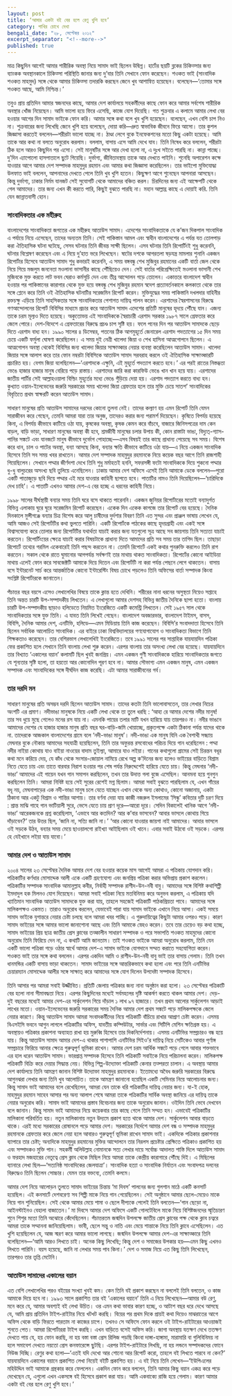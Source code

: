 ```yaml
---
layout: post
title: ‘আমার একটা বই বের হলে রেণু খুশি হবে’
category: পাখির চোখে দেখা
bengali_date: "২৮, সেপ্টেম্বর ২০১২"
excerpt_separator: "<!--more-->"
published: true
---
```

মাত্র কিছুদিন আগেই আমার শারীরিক অবস্থা নিয়ে সামাদ ভাই ছিলেন উদ্বিগ্ন। হার্টের ছয়টি ব্লকের চিকিত্সার জন্য ব্যাংকক অবস্থানকালে চিকিত্সা পরিস্থিতি জানার জন্য দু’বার তিনি সেখানে ফোন করেছেন। শওকত ভাই (সাংবাদিক শওকত মাহমুদ) সঙ্গে থেকে আমার চিকিত্সা তদারকি করছেন জেনে খুব আশান্বিত হয়েছেন। <!--more-->বলেছেন—‘তোমার সঙ্গে শওকত আছে, আমি নিশ্চিন্ত।’

তবুও প্রায় প্রতিদিন আমার স্বজনদের কাছে, আমার দেশ কার্যালয়ে সহকর্মীদের কাছে ফোন করে আমার সর্বশেষ শারীরিক অবস্থার খোঁজ নিয়েছেন। আমি ভালো হয়ে ফিরে এসেছি, কাজে যোগ দিয়েছি। গত শুক্রবার এ কলামে আমার লেখা বের হওয়ার আগের দিন সামাদ ভাইকে ফোন করি। আমার সঙ্গে কথা বলে খুব খুশি হয়েছেন। বলেছেন, এখন বেশি চাপ নিও না। শুক্রবারের জন্য লিখেছি জেনে খুশি হয়ে বলেছেন, দোয়া করি—দ্রুত স্বাভাবিক জীবনে ফিরে আসো। তার কুশল জিজ্ঞাসা করতেই বললেন—শরীরটা ভালো যাচ্ছে না। ঠাণ্ডা লেগে বুকে ইনফেকশনের মতো কিছু একটা হয়েছে। আমি তাকে আর কথা না বলতে অনুরোধ করলাম। বললাম, বাসায় এসে আমি দেখে যাব। তিনি নিষেধ করে বললেন, শরীরটা ঠিক হলে আরও কিছুদিন পর এসো।
সেই মানুষটির সঙ্গে আর দেখা হলো না, এ দুঃখ সইতে পারছি না। কান্না পাচ্ছে। দু’দিন এ্যাপোলো হাসপাতালে ছুটে গিয়েছি। দুর্ভাগ্য, জীবিতাবস্থায় তাকে আর দেখতে পাইনি। শুনেছি অপারেশন কক্ষে যাওয়ার আগে আমার দেশ সম্পাদক মাহমুদুর রহমান এবং আমার কথা জিজ্ঞাসা করেছিলেন। তার ভাইপো মুক্তিযোদ্ধা উলফাত ভাই বললেন, আপনাদের দেখতে পেলে তিনি খুব খুশি হতেন। কিছুক্ষণ আগে শুনেছেন আপনারা আসছেন। কিন্তু দুর্ভাগ্য, ঢাকার নির্মম যানজট সেই সুযোগটি থেকে আমাদের বঞ্চিত করল। চিরদিনের জন্য এই আক্ষেপটি থেকে গেল আমাদের। তার জন্য এখন কী করতে পারি, কিছুই বুঝতে পারছি না। মহান আল্লাহ্র কাছে এ দোয়াই করি. তিনি যেন জান্নাতবাসী হোন।

### সাংবাদিকতার এক মহীরুহ
বাংলাদেশের সাংবাদিকতা জগতের এক মহীরুহ আতাউস সামাদ। এদেশের সাংবাদিকতাকে যে ক’জন দিকপাল সাংবাদিক এ পর্যায়ে নিয়ে এসেছেন, তাদের অন্যতম তিনি। সেই পাকিস্তান আমল এবং স্বাধীন বাংলাদেশের এ পর্যন্ত যত তোলপাড় করা ঐতিহাসিক ঘটনা ঘটেছে, সেসব ঘটনার তিনি জীবন্ত সাক্ষী ছিলেন। এসব ঘটনার তিনি রিপোর্টিংই শুধু করেননি, ঘটনার বিশ্লেষণ করেছেন এবং এ নিয়ে দু’হাত ভরে লিখেছেন। ষাটের দশকে আগরতলা ষড়যন্ত্র মামলার শুনানি একজন রিপোর্টার হিসেবে আতাউস সামাদ শুধু কভারই করেননি, এ সময় বঙ্গবন্ধু শেখ মুজিবুর রহমানের একটি বার্তা জেল থেকে নিয়ে গিয়ে মজলুম জননেতা মওলানা ভাসানীর কাছে পৌঁছিয়েও দেন। সেই বার্তার পরিপ্রেক্ষিতেই মওলানা ভাসানী শেখ মুজিবকে মুক্ত করতে লাট ভবন ঘেরাও কর্মসূচি দেন এবং তীব্র আন্দোলন গড়ে তোলেন। একাত্তরে বাংলাদেশ স্বাধীন হওয়ার পর পাকিস্তানের কারাগার থেকে মুক্ত হয়ে বঙ্গবন্ধু শেখ মুজিবুর রহমান স্বদেশ প্রত্যাবর্তনকালে কলকাতা থেকে তার সঙ্গে প্লেনে করে তিনি ওই ঐতিহাসিক ঘটনাটির সরেজমিন রিপোর্ট করেন। মুক্তিযুদ্ধের সময় পাকিস্তানি দখলদার বাহিনীর রক্তচক্ষু এড়িয়ে তিনি সাহসিকতার সঙ্গে সাংবাদিকতার পেশাগত দায়িত্ব পালন করেন। এরশাদের স্বৈরশাসনের বিরুদ্ধে গণআন্দোলনের রিপোর্ট বিবিসির মাধ্যমে প্রচার করে আতাউস সামাদ এদেশের প্রতিটি মানুষের হৃদয়ে পৌঁছে যান। এজন্য তাকে চরম মূল্যও দিতে হয়েছে। অকুতোভয় এই সাংবাদিককে স্বৈরাচারী এরশাদ সরকার ১৯৮৭ সালে গ্রেফতার করে জেলে পোরে। দেশ-বিদেশে এ গ্রেফতারের বিরুদ্ধে প্রচণ্ড চাপ সৃষ্টি হয়। ফলে পনের দিন পর আতাউস সামাদকে ছেড়ে দিতে এরশাদ বাধ্য হন।
১৯৯০ সালের ৪ ডিসেম্বর, পতনের ঠিক আগমুহূর্তে জেনারেল এরশাদ পদত্যাগের ১৫ দিন সময় চেয়ে একটি ফর্মুলা ঘোষণা করেছিলেন। এ সময় দুই নেত্রী খালেদা জিয়া ও শেখ হাসিনা আত্মগোপনে ছিলেন। এ আত্মগোপন অবস্থা থেকেই বিবিসির জন্য খালেদা জিয়ার সাক্ষাত্কার নেয়ার ব্যবস্থা করেছিলেন আতাউস সামাদ। খালেদা জিয়ার সঙ্গে আলাপ করে তার ফোন নম্বরটা বিবিসিকে আতাউস সামাদ সরবরাহ করলে ওই ঐতিহাসিক সাক্ষাত্কারটি প্রচারিত হয়। বেগম জিয়া বলেছিলেন—‘এরশাদকে এক্ষুনি, এই মুহূর্তে পদত্যাগ করতে হবে।’ এর পরই রাতের নিস্তব্ধতা ভেঙে হাজার হাজার মানুষ বেরিয়ে পড়ে রাস্তায়। এরশাদের জারি করা কারফিউ ভেঙে খান খান হয়ে যায়। এরশাদের জাতীয় পার্টির সেই আল্লাহওয়ালা বিল্ডিং মুহূর্তের মধ্যে ভেঙে গুঁড়িয়ে দেয়া হয়। এরশাদ পদত্যাগ করতে বাধ্য হন। কুখ্যাত ওয়ান-ইলেভেনের জরুরি সরকারের সময় খালেদা জিয়া গ্রেফতার হলে তার মুক্তি চেয়ে সাতশ’ সাংবাদিকের বিবৃতিতে প্রথম স্বাক্ষরটি করেন আতাউস সামাদ।

সাধারণ মানুষের প্রতি আতাউস সামাদের দরদের কোনো তুলনা নেই। তাদের কল্যাণ হয় এমন রিপোর্ট তিনি যেমন সারাজীবন করে গেছেন, তেমনি আমরা যারা তার অনুজ, তাদেরও করার জন্য পরামর্শ দিয়েছেন। কৃষিতে বিপর্যয় হয়েছে কিনা, এ বিপর্যয় কীভাবে কাটিয়ে ওঠা যায়, কৃষকের অবস্থা, কৃষক কেমন করে বাঁচবে, বাজারে জিনিসপত্রের দাম কেন বাড়ল, বাড়ি ভাড়া, সাধারণ মানুষের অবস্থা কী হবে, শ্রমজীবী মানুষের চলার উপায় কী, কোন রাস্তাটা ভাঙা, বিদ্যুত্-গ্যাস-পানির সঙ্কটে এবং যানজটে মানুষ কীভাবে দুর্ভোগ পোহাচ্ছে—এসব বিষয়ই তার কাছে প্রাধান্য পেয়েছে সব সময়। বিশেষ করে ধান, চাল ও পাটের অবস্থা, বন্যা আসছে কিনা, বন্যার ক্ষতি কীভাবে কাটিয়ে ওঠা যায়—এ নিয়ে একজন সাংবাদিক হিসেবে তিনি সব সময় খবর রাখতেন। আমার দেশ সম্পাদক মাহমুদুর রহমানকে নিয়ে কয়েক বছর আগে তিনি রাজশাহী গিয়েছিলেন। সেখানে পদ্মার জীর্ণদশা দেখে তিনি শুধু মর্মাহতই হননি, সফরসঙ্গী ফটো সাংবাদিককে দিয়ে শুকনো পদ্মার ধু-ধু বালুচরের অসংখ্য ছবি তুলিয়ে এনেছিলেন। ঢাকায় আমার দেশ অফিসে এসেই তিনি আমাকে ডেকে বললেন—পুরো একটি পাতাজুড়ে ছবি দিয়ে পদ্মার এই মরে যাওয়ার কাহিনী ছাপতে হবে। পাতাটির নামও তিনি দিয়েছিলেন—‘চারিদিকে দেখ চাহি’। এ পাতাটি এখনও আমার দেশ-এ বের হচ্ছে এ ধরনের কাহিনী নিয়ে।

১৯৯৮ সালের দীর্ঘস্থায়ী বন্যার সময় তিনি ঘরে বসে থাকতে পারেননি। একজন জুনিয়র রিপোর্টারের মতোই বন্যাদুর্গত বিভিন্ন এলাকায় ঘুরে ঘুরে সরেজমিন রিপোর্ট করেছেন। একেক দিন একেক কাগজে তার রিপোর্ট বের হয়েছে। দৈনিক দিনকালে মুন্সীগঞ্জে বন্যার চিত্র বিশেষ করে আলু চাষীদের দুর্দশার বিবরণ তিনি এত সুন্দর এবং প্রাঞ্জল ভাষায় লেখেন যে, আমি আজও সেই রিপোর্টটির কথা ভুলতে পারিনি।
একটি রিপোর্টকে পাঠকের কাছে হৃদয়গ্রাহী এবং একই সঙ্গে বিশ্বাসযোগ্য করে তোলার জন্য রিপোর্টটির যথার্থতা যাচাই করার জন্য যতগুলো সূত্র আছে সব জায়গায় তিনি সত্যতা যাচাই করতেন। রিপোর্টিংয়ের ক্ষেত্রে যাচাই করার বিষয়টাকে প্রাধান্য দিতে আমাদের প্রতি সব সময় তার তাগিদ ছিল। তাছাড়া রিপোর্টে তথ্যের গরমিল একেবারেই তিনি পছন্দ করতেন না। তেমনি রিপোর্টে একই কথার পুনরুক্তি করলেও তিনি রাগ করতেন। সকাল থেকে রাতে ঘুমানোর আগপর্যন্ত সর্বক্ষণই তার মাথায় থাকত সাংবাদিকতা। রিপোর্টের কোনো আইডিয়া মাথায় এলেই ফোন করে সাবজেক্টটি আমাকে দিয়ে দিতেন এবং রিপোর্টটি না করা পর্যন্ত পেছনে লেগে থাকতেন। বাসায় বসে ইন্টারনেট সার্চ করে আন্তর্জাতিক কোনো ইন্টারেস্টিং বিষয় চোখে পড়লেও তিনি অফিসের বার্তা সম্পাদক কিংবা সংশ্লিষ্ট রিপোর্টারকে জানাতেন।

পঁচাত্তর বছর বয়সে এসেও লেখালেখির বিষয়ে তাকে ক্লান্ত হতে দেখিনি। শরীরের নানা ধরনের অসুস্থতা নিয়েও সপ্তাহে তিনি অন্তত চারটি উপ-সম্পাদকীয় লিখতেন। এ লেখাগুলো আমার দেশসহ বিভিন্ন জাতীয় দৈনিকে ছাপা হতো। বাংলায় চারটি উপ-সম্পাদকীয় ছাড়াও হলিডেতে নিয়মিত ইংরেজিতে একটি কমেন্ট্রি লিখতেন। সেই ১৯৫৭ সাল থেকে সাংবাদিকতার সঙ্গে যুক্ত তিনি। এ যাবত তিনি লিখেই গেছেন। বাংলাদেশ অবজারভার, বাংলাদেশ টাইমস, বাসস, বিবিসি, দৈনিক আমার দেশ, এনটিভি, হলিডে—এমন মিডিয়ায় তিনি কাজ করেছেন। বিবিসি’র সংবাদদাতা হিসেবে তিনি ছিলেন সর্বাধিক আলোচিত সাংবাদিক। এর বাইরে ঢাকা বিশ্ববিদ্যালয়ের গণযোগাযোগ ও সাংবাদিকতা বিভাগে তিনি শিক্ষকতাও করেছেন। তার বেশিরভাগ লেখালেখিই ইংরেজিতে। তবে ১৯৯১ সালের পর সাপ্তাহিক যায়যায়দিন পত্রিকা ফের প্রকাশিত হলে সেখানে তিনি বাংলায় লেখা শুরু করেন। এরপর বাংলায় তার অসংখ্য লেখা বের হয়েছে। যায়যায়দিনে তার বিখ্যাত ‘একালের বয়ান’ কলামটি ছিল খুবই জনপ্রিয়। এমন একজন গুণী সাংবাদিককে হারিয়ে সাংবাদিকতার জগতে যে শূন্যতার সৃষ্টি হলো, তা হয়তো আর কোনোদিন পূরণ হবে না। আমার সৌভাগ্য এমন একজন মানুষ, এমন একজন সম্পাদক এবং সাংবাদিকের সঙ্গে দীর্ঘদিন কাজ করেছি। এটা আমার সারাজীবনের গর্ব।

### তার দরদি মন
সাধারণ মানুষের প্রতি অসম্ভব দরদি ছিলেন আতাউস সামাদ। তাদের কতটা তিনি ভালোবাসতেন, তার লেখার নিচের অংশটি এর প্রমাণ। নদীভাঙা মানুষকে নিয়ে একটি লেখা থেকে তা তুলে ধরছি :
‘আহা রে আমার দেশের নদীর মানুষ! তার সব ধুয়ে মুছে গেলেও মনের রস যায় না। এমনকি পায়ের তলার মাটি যখন হারিয়ে যায় তারপরও না।
নদীর ভাঙনে আমাদের দেশের যে হাজার হাজার মানুষ প্রতি বছর ঘর-বাড়ি-জমি খোয়াচ্ছে, প্রকৃতপক্ষে একটা ঠিকানা পর্যন্ত যাদের থাকে না. তাদেরকে আজকাল বাংলাদেশের গ্রামে বলে ‘নদী-ভাঙা মানুষ’।
নদী-ভাঙা এক মানুষ যিনি এক বৈশাখী সন্ধ্যায় মেঘনার বুকে নৌকায় আমাদের সহযাত্রী হয়েছিলেন, তিনি তার অফুরন্ত রসবোধের পরিচয় দিয়ে গান ধরেছিলেন :
পদ্মা নদীর নাইয়া
কোথায় যাও বাইয়া
নাওয়ের বাদাম তুইল্যা,
আমারে যাও লইয়া।
গানের কথাগুলো গ্রামের সেই চিরন্তন বধূর কথা মনে করিয়ে দেয়, যে কাঁধ থেকে সংসার-জোয়াল নামিয়ে রেখে অল্প ক’দিনের জন্য হলেও ভাইয়ের বাড়িতে বিশ্রাম নিতে যেতে চায় এবং তাতে বারবার নিরাশ হওয়ার পর শেষ পর্যন্ত নিরুদ্দেশেই হারিয়ে যেতে চায়।
কিন্তু মেঘনার ‘নদী-ভাঙা’ আমাদের এই গায়েন যখন গান সমাপন করছিলেন, তখন তার উদাত্ত গলা বুজে এসেছিল। আনমনা হয়ে গুনগুন করছিলেন তিনি। আমরা নিবিষ্ট হয়ে সেই সুরের রেশেই মগ্ন ছিলাম। আমরা সবাই বুঝতে পারছিলাম যে, এখন গাঁয়ের বধূ নয়, মেঘনাপাড়ের এক নদী-ভাঙা মানুষ চলে যেতে যাচ্ছেন এখান থেকে অন্য কোথাও, কোনো অজানায়, একটা ঠিকানা আর একটু বিশ্রাম ও শান্তির আশায়। তার বর্ণনা দেয়া যায় কাজী নজরুল ইসলামের ‘সিন্ধু’ কবিতার দুটি চরণ দিয়ে :
শ্রান্ত মাঝি গাহে গান ভাটিয়ালী সুরে,
ভেসে যেতে চায় প্রাণ দূরে—আরো দূরে।
সেদিন বিকালেই খানিক আগে ‘নদী-ভাঙা’ আরেকজনকে প্রশ্ন করেছিলাম, ‘এভাবে আর কতদিন? আর ক’বার ভাসবেন? আবার ভাসলে কোথায় গিয়ে দাঁড়াবেন?’
তার উত্তর ছিল, ‘জানি না, সত্যি জানি না।’
‘আর কোনো যাওয়ার জায়গা নাই আমাদের। আবার ভাসলে ওই সড়কে উঠব, বন্যার সময় মেয়ে ছাওয়ালগো রাইখ্যা আইছিলাম ওই খানে। এবার সবাই উঠবো ওই সড়কে। এরপর হে যেইখানে লইয়া যায় যাবো।’

### আমার দেশ ও আতাউস সামাদ
২০০৪ সালের ২৩ সেপ্টেম্বর দৈনিক আমার দেশ বের হওয়ার কয়েক মাস আগেই আমরা এ পত্রিকায় যোগদান করি। পত্রিকাটির কর্ণধার মোসাদ্দেক আলী একে একটি গ্রহণযোগ্য এবং জনপ্রিয় পত্রিকা করার অভিপ্রায় প্রকাশ করলেন। পত্রিকাটির সম্পাদক সাংবাদিক আমানুল্লাহ কবীর, নির্বাহী সম্পাদক রাশীদ-উন-নবী বাবু। আমাদের সঙ্গে বিশিষ্ট কথাশিল্পী ইমদাদুল হক মিলনও যোগ দিয়েছেন। আমরা সবাই পত্রিকা নিয়ে মতবিনিময় করে অনুভব করলাম, এ পত্রিকায় যদি খ্যাতিমান সাংবাদিক আতাউস সামাদকে যুক্ত করা যায়, তাহলে সহজেই পত্রিকাটি পাঠকপ্রিয়তা পাবে। আমাদের সঙ্গে মালিকপক্ষও একমত। তারাও অনুরোধ করলেন, যেভাবেই পারা যায় সামাদ ভাইকে এখানে নিয়ে আসা। একই সময়ে সামাদ ভাইকে যুগান্তরে নেয়ার চেষ্টা চলছে বলে আমরা খবর পাচ্ছি। এ গুরুদায়িত্বের কিছুটা আমার ওপরও পড়ে। কারণ সামাদ ভাইয়ের সঙ্গে আমার ভালো জানাশোনা আছে এবং তিনি আমাকে স্নেহও করেন। তবে তার চেয়েও বড় কথা হচ্ছে, সামাদ ভাইয়ের প্রিয় ছাত্র জাতীয় প্রেস ক্লাবের তত্কালীন সাধারণ সম্পাদক ও পরে সভাপতি শওকত মাহমুদের কোনো অনুরোধ তিনি ফিরিয়ে দেন না, এ কথাটি আমি জানতাম। তাই শওকত ভাইকে আমরা অনুরোধ করলাম, তিনি যেন একটি ভালো পত্রিকা গড়ে ওঠার স্বার্থে আমার দেশ-এ সামাদ ভাইকে যোগদানে সম্মত করাতে সহযোগিতা করেন। শওকত ভাই তার সঙ্গে কথা বললেন। এরপর একদিন আমি ও রাশীদ-উন-নবী বাবু ভাই তার বাসায় গেলাম। তিনি তখন ধানমন্ডির একটি বাসায় ভাড়া থাকতেন। সামাদ ভাইয়ের সঙ্গে আন্তরিকভাবে কথা হলো এবং পরে তিনি এনটিভির চেয়ারম্যান মোসাদ্দেক আলীর সঙ্গে সাক্ষাত্ করে আমাদের সঙ্গে যোগ দিলেন উপদেষ্টা সম্পাদক হিসেবে।

তিনি আসার পর আমরা সবাই উজ্জীবিত। প্রতিটি জেলায় পত্রিকার জন্য নানা অনুষ্ঠান করা হলো। ২৩ সেপ্টেম্বর পত্রিকাটি বের হলো নানা সীমাবদ্ধতা নিয়ে। এরপর কিছুদিনের মধ্যেই সর্বমহলের দৃষ্টি আকর্ষণ করতে থাকল আমার দেশ। দেড়-দুই বছরের মধ্যেই আমার দেশ-এর সার্কুলেশন গিয়ে দাঁড়াল ১ লাখ ৯৭ হাজারে। তখন প্রথম আলোর সার্কুলেশন আড়াই লাখের মতো। ওয়ান-ইলেভেনের জরুরি সরকারের সময় দৈনিক আমার দেশ প্রথম সঙ্কটে পড়ে মালিকপক্ষকে জেলে নেয়ার কারণে। কিন্তু আতাউস সামাদ আমরা সংবাদকর্মীদের নিয়ে পত্রিকাটি বাঁচিয়ে রাখার আপ্রাণ চেষ্টা করেন। এসময় বিএসইসি ভবনে আগুন লাগলে পত্রিকাটির অফিস, যাবতীয় কম্পিউটার, সার্ভার এবং সিটিপি মেশিন ক্ষতিগ্রস্ত হয়। এ অবস্থায়ও পত্রিকার প্রকাশনা অব্যাহত রাখা হয় মুরুব্বি হিসেবে তার দিকনির্দেশনায়। এসময় এনটিভির সম্প্রচারও বন্ধ হয়ে যায়। কিন্তু আতাউস সামাদ আমার দেশ-এ থাকার পাশাপাশি এনটিভির সিইও’র দায়িত্ব নিয়ে সেটিকেও আবার পূর্ণাঙ্গ সম্প্রচারে ফিরিয়ে আনার ক্ষেত্রে গুরুত্বপূর্ণ ভূমিকা রাখেন। আমার দেশ চরম আর্থিক সঙ্কটে পড়ে গেলে আবার শক্তভাবে এর হাল ধরেন আতাউস সামাদ। ভারপ্রাপ্ত সম্পাদক হিসেবে তিনি পত্রিকাটি সবাইকে নিয়ে পরিচালনা করেন। মালিকপক্ষ পত্রিকাটি বিক্রি করে দেয়ার সিদ্ধান্ত নেয়। বিভিন্ন শিল্প-উদ্যোক্তা পত্রিকাটি কেনার তত্পরতা চালান। এ অবস্থায় আমার দেশ কার্যালয়ে তিনি আমন্ত্রণ জানান বিশিষ্ট উদ্যোক্তা মাহমুদুর রহমানকে। ইতোমধ্যে অবৈধ জরুরি সরকারের বিরুদ্ধে আগুনঝরা লেখার জন্য তিনি খুব আলোচিত। তাকে আমন্ত্রণ জানানো হয়েছিল একটি সেমিনার নিয়ে আলোচনার জন্য। কিন্তু সামাদ ভাই আমাদের বলে রেখেছিলেন, আমরা যেন তাকে ধরি পত্রিকাটির দায়িত্ব নেয়ার জন্য। যা-ই হোক, মাহমুদুর রহমান সাহেব আসার পর অন্য আলাপ শেষে আমরা তাকে পত্রিকাটির সার্বিক অবস্থা জানিয়ে এর দায়িত্ব তাকে নেয়ার অনুরোধ করি। সামাদ ভাই আমাদের প্রস্তাব বিবেচনার জন্য তাকে অনুরোধ জানান। ওইদিন তিনি ভেবে দেখবেন বলে জানান। কিন্তু সামাদ ভাই আমাদের নিয়ে কয়েকবার তার কাছে গেলে তিনি সম্মত হন। এভাবেই পত্রিকাটির মালিকানা পরিবর্তিত হয়।
নতুন মালিকানায় নতুন উদ্যমে প্রকাশ হতে থাকে আমার দেশ। সার্কুলেশন আবার বাড়তে থাকে। এরই মধ্যে সরকারের রোষানলে পড়ে আমার দেশ। সরকারের নির্দেশে আমার দেশ বন্ধ ও সম্পাদক মাহমুদুর রহমানকে গ্রেফতার করে জেলে নেয়া হলে আবারও গুরুত্বপূর্ণ ভূমিকা রাখেন সামাদ ভাই। একদিকে পত্রিকার প্রকাশনার ব্যাপারে তার চেষ্টা; অন্যদিকে মাহমুদুর রহমানের মুক্তির আন্দোলনে তার নিরলস প্রচেষ্টার প্রেক্ষিতে পত্রিকাও প্রকাশিত হয় এবং সম্পাদকও মুক্তি পান। সহকর্মী অলিউল্লাহ নোমানকে সত্য লেখার দায়ে সর্বোচ্চ আদালত শাস্তি দিলে আতাউস সামাদ ও ফরহাদ মজহারের নেতৃত্বে প্রেস ক্লাব থেকে মিছিল নিয়ে আমরা তাকে কেন্দ্রীয় কারাগারে পৌঁছে দিই। এ মিছিলের ব্যানারে লেখা ছিল—‘সত্যনিষ্ঠ সাংবাদিকের জেলযাত্রা’। সাংবাদিক হত্যা ও সাংবাদিক নির্যাতন এবং সংবাদপত্র দলনের বিরুদ্ধেও তিনি ছিলেন সোচ্চার। যেমন তার বক্তব্যে, তেমনি কলমে।

আমার দেশ নিয়ে আলোড়ন তুলতে সামাদ ভাইয়ের চিন্তায় ‘মা দিবস’ পালনের জন্য গুলশান মাঠে একটি কনসার্ট হয়েছিল। এই কনসার্টে দেশবরেণ্য সব শিল্পী মাকে নিয়ে গান গেয়েছিলেন। সেই অনুষ্ঠানে আমার ছেলে-মেয়েও মাকে নিয়ে গান শুনিয়েছিল। সেই থেকে আমার মেয়ে শামা ও ছেলে দীপ্যকে পেলেই তিনি বলতেন—‘গান ছেড়ো না, আইনস্টাইনও বেহালা বাজাতেন।’ মা দিবসে আমার দেশ অফিসে একটি গোলটেবিলে মাকে নিয়ে বিশিষ্টজনদের স্মৃতিচারণ শুনে শিশুর মতো তিনি অঝোরে কেঁদেছিলেন। পঁচাত্তরতম জন্মদিন উপলক্ষে জাতীয় প্রেস ক্লাবের পক্ষ থেকে ক্লাব চত্বরে আমরা তাকে সম্মাননা জানিয়েছিলাম। ভাবী, ছেলে সন্তু ও নাতি এবং মেয়ে শান্তাকে নিয়ে তিনি ক্লাবে এসেছিলেন। এত খুশি হয়েছিলেন যে, আজ স্মরণ করে আমার ভালো লাগছে। জন্মদিন উপলক্ষে আমার দেশ-এর সাক্ষাত্কারে তিনি বলেছিলেন—‘আমি আরও লিখতে চাই। অনেক কিছু লিখেছি; কিন্তু দেশ ও সমাজের উপকার হয়—এমন কিছু এখনও লিখতে পারিনি। বয়স হয়েছে, জানি না লেখার সময় পাব কিনা।’ দেশ ও সমাজ নিয়ে এত কিছু তিনি লিখেছেন, তারপরও তার তৃপ্তি মেটেনি।

### আতাউস সামাদের একালের বয়ান
এত বেশি লেখালেখির পরও বইয়ের সংখ্যা খুবই কম। কেন তিনি বই প্রকাশ করছেন না বললেই তিনি বলতেন, ও কাজ আমাকে দিয়ে হবে না। ১৯৯৩ সালে প্রকাশিত তার বই ‘একালের বয়ানে’ তিনি এ নিয়ে লিখেছেন—আমার বউ রেণু, মনে করে যে, আমার অবশ্যই বই লেখা উচিত। ওর এমন কথা ভাবার কারণ হচ্ছে, ও আটাশ বছর ধরে দেখে আসছে যে, আমি প্রায় প্রতিদিন টাইপ-রাইটার নিয়ে খটখট করছি। বিয়ের পর প্রথম দিকে প্রায়ই কথা দিয়েও মাঝরাতের আগে অফিস থেকে বাড়ি ফিরতে পারতাম না কাজের চাপে। তখনও সে অফিসে ফোন করলে ওই টাইপ-রাইটারের আওয়াজই শুনতে পেত। আমরা রিপোর্টাররা টাইপ করছি। এখন বাড়িতে বসেই অফিস করি। জাগা অবস্থায় যতক্ষণ দেখে ততক্ষণ দেখতে পায় যে, হয় ফোন করছি, না হয় বস্তা বস্তা প্রেস রিলিজ পড়ছি কিংবা দাঙ্গা-হাঙ্গামা, মারামারি বা গুলিবিনিময় না হলে সমাবেশ দেখতে নয়তো প্রেস কনফারেন্সে ছুটছি। এরপর টাইপ-রাইটারে লিখছি, না হয় লন্ডনে সম্পাদকদের ফোনে নিউজ দিচ্ছি। রেণুর কথা হলো—‘এতই যদি দেখো আর শোনো আর রিপোর্ট করো, তাহলে বই লিখতে পারবে না কেন?’ যায়যায়দিনে একালের বয়ানে প্রকাশিত লেখা নিয়েই বইটি প্রকাশিত হয়। এ বই নিয়ে তিনি লেখেন—‘ইউপিএলের মহিউদ্দিন ভাই আমাকে গ্রন্থকার করে ফেললেন। একদিন ফোন করে বললেন, তিনি আমার কিছু বয়ান একত্র করে পড়ে দেখেছেন যে, এগুলো এখন একসঙ্গে বই হিসেবে প্রকাশ করা যায়। আমি একবাক্যে রাজি হয়ে গেলাম। কারণ আমার একটা বই বের হলে রেণু খুশি হবে।’
